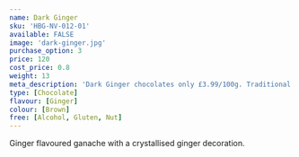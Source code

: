 ```yaml
---
name: Dark Ginger
sku: 'HBG-NV-012-01'
available: FALSE
image: 'dark-ginger.jpg'
purchase_option: 3
price: 120
cost_price: 0.8
weight: 13
meta_description: 'Dark Ginger chocolates only £3.99/100g. Traditional sweets and more at Humbugs Confectionery Store. Specialists in satisfying your sweet tooth!'
type: [Chocolate]
flavour: [Ginger]
colour: [Brown]
free: [Alcohol, Gluten, Nut]
---
```

Ginger flavoured ganache with a crystallised ginger decoration.